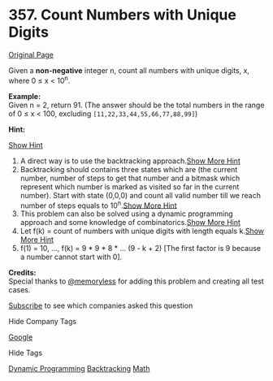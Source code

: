 # 357. Count Numbers with Unique Digits

[Original Page](https://leetcode.com/problems/count-numbers-with-unique-digits/)

Given a **non-negative** integer n, count all numbers with unique digits, x, where 0 ≤ x < 10<sup>n</sup>.

**Example:**  
Given n = 2, return 91\. (The answer should be the total numbers in the range of 0 ≤ x < 100, excluding `[11,22,33,44,55,66,77,88,99]`)

**Hint:**

[Show Hint](#)

1.  A direct way is to use the backtracking approach.[Show More Hint](#)
2.  Backtracking should contains three states which are (the current number, number of steps to get that number and a bitmask which represent which number is marked as visited so far in the current number). Start with state (0,0,0) and count all valid number till we reach number of steps equals to 10<sup>n</sup>.[Show More Hint](#)
3.  This problem can also be solved using a dynamic programming approach and some knowledge of combinatorics.[Show More Hint](#)
4.  Let f(k) = count of numbers with unique digits with length equals k.[Show More Hint](#)
5.  f(1) = 10, ..., f(k) = 9 * 9 * 8 * ... (9 - k + 2) [The first factor is 9 because a number cannot start with 0].

**Credits:**  
Special thanks to [@memoryless](https://discuss.leetcode.com/user/memoryless) for adding this problem and creating all test cases.

<div>

[Subscribe](/subscribe/) to see which companies asked this question

</div>

<div>

<div id="company_tags" class="btn btn-xs btn-warning">Hide Company Tags</div>

<span class="hidebutton" style="display: inline;">[Google](/company/google/)</span></div>

<div>

<div id="tags" class="btn btn-xs btn-warning">Hide Tags</div>

<span class="hidebutton" style="display: inline;">[Dynamic Programming](/tag/dynamic-programming/) [Backtracking](/tag/backtracking/) [Math](/tag/math/)</span></div>